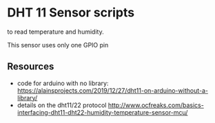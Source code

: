 # DHT 11 Sensor scripts

to read temperature and humidity.

This sensor uses only one GPIO pin

## Resources

- code for arduino with no library: https://alainsprojects.com/2019/12/27/dht11-on-arduino-without-a-library/
- details on the dht11/22 protocol http://www.ocfreaks.com/basics-interfacing-dht11-dht22-humidity-temperature-sensor-mcu/
